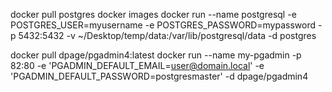 docker pull postgres docker images docker run --name postgresql -e POSTGRES_USER=myusername -e
POSTGRES_PASSWORD=mypassword -p 5432:5432 -v ~/Desktop/temp/data:/var/lib/postgresql/data -d postgres

docker pull dpage/pgadmin4:latest docker run --name my-pgadmin -p 82:80 -e 'PGADMIN_DEFAULT_EMAIL=user@domain.local'
-e 'PGADMIN_DEFAULT_PASSWORD=postgresmaster' -d dpage/pgadmin4
